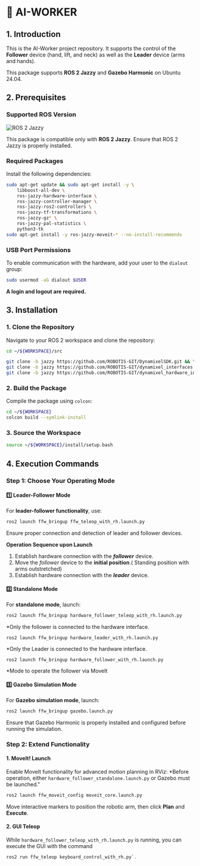 # 🦾 AI-WORKER

## **1. Introduction**

This is the AI-Worker project repository. It supports the control of the **Follower** device (hand, lift, and neck) as well as the **Leader** device (arms and hands).

This package supports **ROS 2 Jazzy** and **Gazebo Harmonic** on Ubuntu 24.04.



## **2. Prerequisites**

### **Supported ROS Version**

![ROS 2 Jazzy](https://img.shields.io/badge/ROS2-Jazzy-blue)

This package is compatible only with **ROS 2 Jazzy**. Ensure that ROS 2 Jazzy is properly installed.

### **Required Packages**

Install the following dependencies:

```bash
sudo apt-get update && sudo apt-get install -y \
    libboost-all-dev \
    ros-jazzy-hardware-interface \
    ros-jazzy-controller-manager \
    ros-jazzy-ros2-controllers \
    ros-jazzy-tf-transformations \
    ros-jazzy-gz* \
    ros-jazzy-pal-statistics \
    python3-tk
sudo apt-get install -y ros-jazzy-moveit-* --no-install-recommends
```

### **USB Port Permissions**

To enable communication with the hardware, add your user to the `dialout` group:

```bash
sudo usermod -aG dialout $USER
```

**A login and logout are required.**



## **3. Installation**

### **1. Clone the Repository**

Navigate to your ROS 2 workspace and clone the repository:

```bash
cd ~/${WORKSPACE}/src
```

```bash
git clone -b jazzy https://github.com/ROBOTIS-GIT/DynamixelSDK.git && \
git clone -b jazzy https://github.com/ROBOTIS-GIT/dynamixel_interfaces.git && \
git clone -b jazzy https://github.com/ROBOTIS-GIT/dynamixel_hardware_interface.git
```

### **2. Build the Package**

Compile the package using `colcon`:

```bash
cd ~/${WORKSPACE}
colcon build --symlink-install
```

### **3. Source the Workspace**

```bash
source ~/${WORKSPACE}/install/setup.bash
```


## **4. Execution Commands**

### **Step 1: Choose Your Operating Mode**

#### **1️⃣ Leader-Follower Mode**

For **leader-follower functionality**, use:

```bash
ros2 launch ffw_bringup ffw_teleop_with_rh.launch.py
```

Ensure proper connection and detection of leader and follower devices.

**Operation Sequence upon Launch**

1. Establish hardware connection with the ***follower*** device.
2. Move the *follower* device to the **initial position**.( Standing position with arms outstretched)
3. Establish hardware connection with the ***leader*** device.

#### **2️⃣ Standalone Mode**

For **standalone mode**, launch:

```bash
ros2 launch ffw_bringup hardware_follower_teleop_with_rh.launch.py
```

*Only the follower is connected to the hardware interface.



```
ros2 launch ffw_bringup hardware_leader_with_rh.launch.py
```

*Only the Leader is connected to the hardware interface.



```
ros2 launch ffw_bringup hardware_follower_with_rh.launch.py
```

*Mode to operate the follower via MoveIt

#### **3️⃣ Gazebo Simulation Mode**

For **Gazebo simulation mode**, launch:

```bash
ros2 launch ffw_bringup gazebo.launch.py
```

Ensure that Gazebo Harmonic is properly installed and configured before running the simulation.


### **Step 2: Extend Functionality**

#### **1. MoveIt! Launch**

Enable MoveIt functionality for advanced motion planning in RViz:
*Before operation, either `hardware_follower_standalone.launch.py` or Gazebo must be launched."

```bash
ros2 launch ffw_moveit_config moveit_core.launch.py
```

Move interactive markers to position the robotic arm, then click **Plan** and **Execute**.

#### **2. GUI Teleop**

While `hardware_follower_teleop_with_rh.launch.py` is running, you can execute the GUI with the command

```bash
ros2 run ffw_teleop keyboard_control_with_rh.py`.
```

